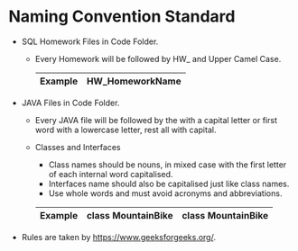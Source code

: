 #   Naming Convention Standard

* SQL Homework Files in Code Folder.
    * Every Homework will be followed by HW_ and Upper Camel Case.

        | Example     | HW_HomeworkName |
        | ----------- | ----------- |


* JAVA Files in Code Folder.
    * Every JAVA file will be followed by the with a capital letter or first word with a lowercase letter, rest all with capital.

    * Classes and Interfaces
        * Class names should be nouns, in mixed case with the first letter of each internal word capitalised. 
        * Interfaces name should also be capitalised just like class names.
        * Use whole words and must avoid acronyms and abbreviations.

         | Example     | class MountainBike | class MountainBike |
         | ----------- | ----------- | ----------- |
        
       























* Rules are taken by https://www.geeksforgeeks.org/.
